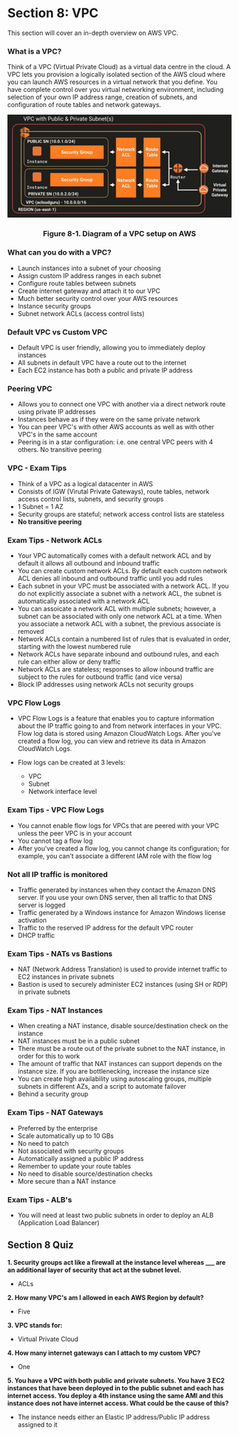 # Section 8: VPC

This section will cover an in-depth overview on AWS VPC.

### What is a VPC?
Think of a VPC (Virtual Private Cloud) as a virtual data centre in the cloud. A VPC lets you provision a logically isolated section of the AWS cloud where you can launch AWS resources in a virtual network that you define. You have complete control over you virtual networking environment, including selection of your own IP address range, creation of subnets, and configuration of route tables and network gateways.

<div align="center">
  <img src="aws-vpc.jpg">
  <h3>Figure 8-1. Diagram of a VPC setup on AWS</h3>
</div>

### What can you do with a VPC?
* Launch instances into a subnet of your choosing
* Assign custom IP address ranges in each subnet
* Configure route tables between subnets
* Create internet gateway and attach it to our VPC
* Much better security control over your AWS resources
* Instance security groups
* Subnet network ACLs (access control lists)

### Default VPC vs Custom VPC
* Default VPC is user friendly, allowing you to immediately deploy instances
* All subnets in default VPC have a route out to the internet
* Each EC2 instance has both a public and private IP address

### Peering VPC
* Allows you to connect one VPC with another via a direct network route using private IP addresses
* Instances behave as if they were on the same private network
*  You can peer VPC's with other AWS accounts as well as with other VPC's in the same account
*  Peering is in a star configuration: i.e. one central VPC peers with 4 others. No transitive peering

### VPC - Exam Tips
* Think of a VPC as a logical datacenter in AWS
* Consists of IGW (Virutal Private Gateways), route tables, network access control lists, subnets, and security groups
* 1 Subnet = 1 AZ
* Security groups are stateful; network access control lists are stateless
* **No transitive peering**

### Exam Tips - Network ACLs
* Your VPC automatically comes with a default network ACL and by default it allows all outbound and inbound traffic
* You can create custom network ACLs. By default each custom network ACL denies all inbound and outbound traffic until you add rules
* Each subnet in your VPC must be associated with a network ACL. If you do not explicitly associate a subnet with a network ACL, the subnet is automatically associated with a network ACL
* You can assoicate a network ACL with multiple subnets; however, a subnet can be associated with only one network ACL at a time. When you associate a network ACL with a subnet, the previous associate is removed
* Network ACLs contain a numbered list of rules that is evaluated in order, starting with the lowest numbered rule
* Network ACLs have separate inbound and outbound rules, and each rule can either allow or deny traffic
* Network ACLs are stateless; responses to allow inbound traffic are subject to the rules for outbound traffic (and vice versa)
* Block IP addresses using network ACLs not security groups

### VPC Flow Logs
* VPC Flow Logs is a feature that enables you to capture information about the IP traffic going to and from network interfaces in your VPC. Flow log data is stored using Amazon CloudWatch Logs. After you've created a flow log, you can view and retrieve its data in Amazon CloudWatch Logs.

* Flow logs can be created at 3 levels:
  * VPC
  * Subnet
  * Network interface level

### Exam Tips - VPC Flow Logs
* You cannot enable flow logs for VPCs that are peered with your VPC unless the peer VPC is in your account
* You cannot tag a flow log
* After you've created a flow log, you cannot change its configuration; for example, you can't associate a different IAM role with the flow log

### Not all IP traffic is monitored
* Traffic generated by instances when they contact the Amazon DNS server. If you use your own DNS server, then all traffic to that DNS server is logged
* Traffic generated by a Windows instance for Amazon Windows license activation
* Traffic to the reserved IP address for the default VPC router
* DHCP traffic

### Exam Tips - NATs vs Bastions
* NAT (Network Address Translation) is used to provide internet traffic to EC2 instances in private subnets
* Bastion is used to securely administer EC2 instances (using SH or RDP) in private subnets

### Exam Tips - NAT Instances
* When creating a NAT instance, disable source/destination check on the instance
* NAT instances must be in a public subnet
* There must be a route out of the private subnet to the NAT instance, in order for this to work
* The amount of traffic that NAT instances can support depends on the instance size. If you are bottlenecking, increase the instance size
* You can create high availability using autoscaling groups, multiple subnets in different AZs, and a script to automate failover
* Behind a security group

### Exam Tips - NAT Gateways
* Preferred by the enterprise
* Scale automatically up to 10 GBs
* No need to patch
* Not associated with security groups
* Automatically assigned a public IP address
* Remember to update your route tables
* No need to disable source/destination checks
* More secure than a NAT instance

### Exam Tips - ALB's
* You will need at least two public subnets in order to deploy an ALB (Application Load Balancer)

## Section 8 Quiz

**1. Security groups act like a firewall at the instance level whereas ___ are an additional layer of security that act at the subnet level.**
* ACLs

**2. How many VPC's am I allowed in each AWS Region by default?**
* Five

**3. VPC stands for:**
* Virtual Private Cloud

**4. How many internet gateways can I attach to my custom VPC?**
* One

**5. You have a VPC with both public and private subnets. You have 3 EC2 instances that have been deployed in to the public subnet and each has internet access. You deploy a 4th instance using the same AMI and this instance does not have internet access. What could be the cause of this?**
* The instance needs either an Elastic IP address/Public IP address assigned to it
